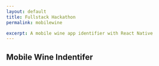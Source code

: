 ```yaml
---
layout: default
title: Fullstack Hackathon 
permalink: mobilewine

excerpt: A mobile wine app identifier with React Native
---
```


## Mobile Wine Indentifer




